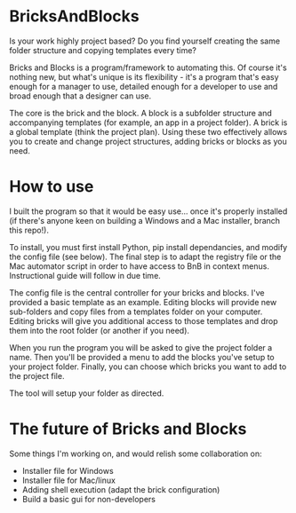 # BricksAndBlocks
Is your work highly project based? Do you find yourself creating the same folder structure and copying templates every time?

Bricks and Blocks is a program/framework to automating this. Of course it's nothing new, but what's unique is its flexibility - it's a program that's easy enough for a manager to use, detailed enough for a developer to use and broad enough that a designer can use.

The core is the brick and the block. A block is a subfolder structure and accompanying templates (for example, an app in a project folder). A brick is a global template (think the project plan). Using these two effectively allows you to create and change project structures, adding bricks or blocks as you need.

# How to use
I built the program so that it would be easy use... once it's properly installed (if there's anyone keen on building a Windows and a Mac installer, branch this repo!).

To install, you must first install Python, pip install dependancies, and modify the config file (see below). The final step is to adapt the registry file or the Mac automator script in order to have access to BnB in context menus. Instructional guide will follow in due time.

The config file is the central controller for your bricks and blocks. I've provided a basic template as an example. Editing blocks will provide new sub-folders and copy files from a templates folder on your computer. Editing bricks will give you additional access to those templates and drop them into the root folder (or another if you need). 

When you run the program you will be asked to give the project folder a name. Then you'll be provided a menu to add the blocks you've setup to your project folder. Finally, you can choose which bricks you want to add to the project file.

The tool will setup your folder as directed.

# The future of Bricks and Blocks
Some things I'm working on, and would relish some collaboration on:
- Installer file for Windows
- Installer file for Mac/linux
- Adding shell execution (adapt the brick configuration)
- Build a basic gui for non-developers
